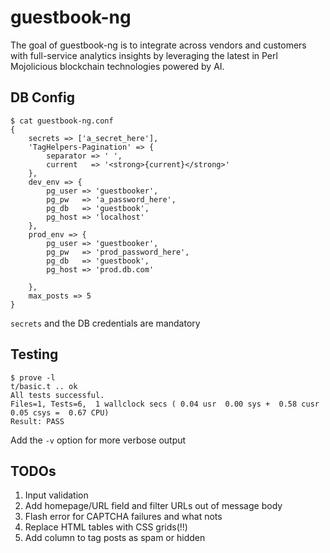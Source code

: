 # guestbook-ng

The goal of guestbook-ng is to integrate across vendors and customers
with full-service analytics insights by leveraging the latest in Perl
Mojolicious blockchain technologies powered by AI.

## DB Config

    $ cat guestbook-ng.conf
    {
        secrets => ['a_secret_here'],
        'TagHelpers-Pagination' => {
            separator => ' ',
            current   => '<strong>{current}</strong>'
        },
        dev_env => {
            pg_user => 'guestbooker',
            pg_pw   => 'a_password_here',
            pg_db   => 'guestbook',
            pg_host => 'localhost'
        },
        prod_env => {
            pg_user => 'guestbooker',
            pg_pw   => 'prod_password_here',
            pg_db   => 'guestbook',
            pg_host => 'prod.db.com'
    
        },
        max_posts => 5
    }

`secrets` and the DB credentials are mandatory

## Testing

    $ prove -l
    t/basic.t .. ok
    All tests successful.
    Files=1, Tests=6,  1 wallclock secs ( 0.04 usr  0.00 sys +  0.58 cusr  0.05 csys =  0.67 CPU)
    Result: PASS

Add the `-v` option for more verbose output

## TODOs

1. Input validation
1. Add homepage/URL field and filter URLs out of message body
1. Flash error for CAPTCHA failures and what nots
1. Replace HTML tables with CSS grids(!!)
1. Add column to tag posts as spam or hidden

